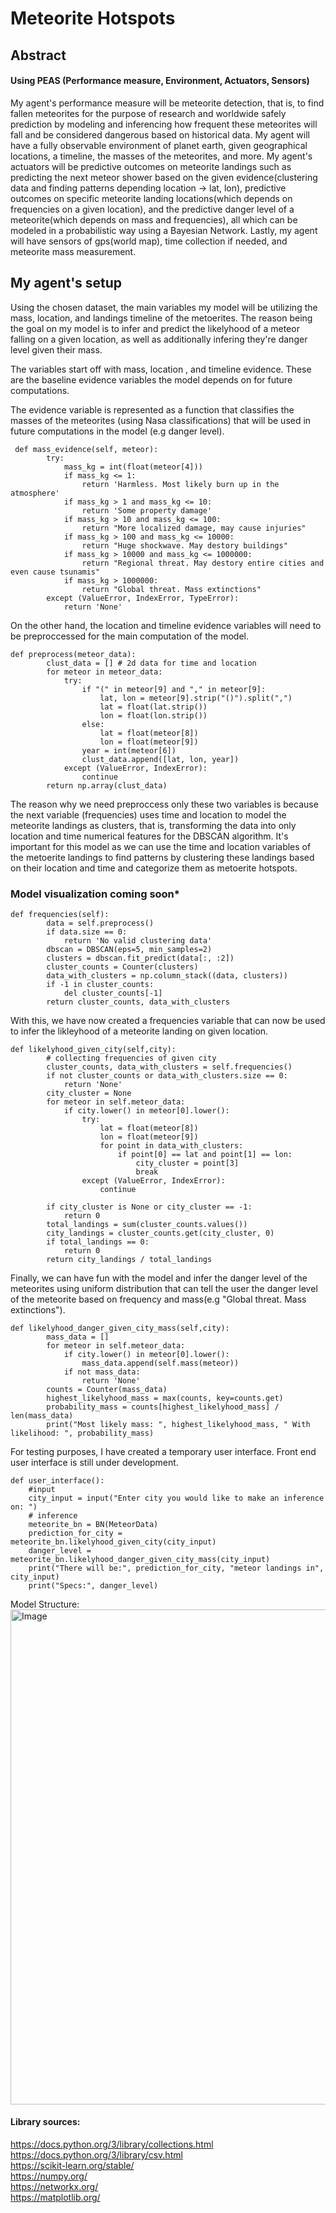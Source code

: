 # Meteorite Hotspots
## Abstract
#### Using PEAS (Performance measure, Environment, Actuators, Sensors)
My agent's performance measure will be meteorite detection, that is, to find fallen meteorites for the purpose of research and worldwide safely prediction by modeling and inferencing how frequent these meteorites will fall and be considered dangerous based on historical data. My agent will have a fully observable environment of planet earth, given geographical locations, a timeline, the masses of the meteorites, and more. My agent's actuators will be predictive outcomes on meteorite landings such as predicting the next meteor shower based on the given evidence(clustering data and finding patterns depending location -> lat, lon), predictive outcomes on specific meteorite landing locations(which depends on frequencies on a given location), and the predictive danger level of a meteorite(which depends on mass and frequencies), all which can be modeled in a probabilistic way using a Bayesian Network. Lastly, my agent will have sensors of gps(world map), time collection if needed, and meteorite mass measurement.

## My agent's setup
Using the chosen dataset, the main variables my model will be utilizing the mass, location, and landings timeline of the metoerites. The reason being the goal on my model is to infer and predict the likelyhood of a meteor falling on a given location, as well as additionally infering they're danger level given their mass. 

The variables start off with mass, location , and timeline evidence. These are the baseline evidence variables the model depends on for future computations.

The evidence variable is represented as a function that classifies the masses of the meteorites (using Nasa classifications) that will be used in future computations in the model (e.g danger level).
```
 def mass_evidence(self, meteor):
        try:
            mass_kg = int(float(meteor[4]))
            if mass_kg <= 1:
                return 'Harmless. Most likely burn up in the atmosphere'
            if mass_kg > 1 and mass_kg <= 10:
                return 'Some property damage'
            if mass_kg > 10 and mass_kg <= 100:
                return "More localized damage, may cause injuries"
            if mass_kg > 100 and mass_kg <= 10000:
                return "Huge shockwave. May destory buildings"
            if mass_kg > 10000 and mass_kg <= 1000000:
                return "Regional threat. May destory entire cities and even cause tsunamis"
            if mass_kg > 1000000:
                return "Global threat. Mass extinctions"
        except (ValueError, IndexError, TypeError):
            return 'None'
```

On the other hand, the location and timeline evidence variables will need to be preproccessed for the main computation of the model.

```
def preprocess(meteor_data):
        clust_data = [] # 2d data for time and location
        for meteor in meteor_data:
            try:
                if "(" in meteor[9] and "," in meteor[9]:
                    lat, lon = meteor[9].strip("()").split(",")
                    lat = float(lat.strip())  
                    lon = float(lon.strip())
                else:
                    lat = float(meteor[8])  
                    lon = float(meteor[9])  
                year = int(meteor[6])  
                clust_data.append([lat, lon, year])
            except (ValueError, IndexError):
                continue 
        return np.array(clust_data)
```
The reason why we need preproccess only these two variables is because the next variable (frequencies) uses time and location to model the meteorite landings as clusters, that is, transforming the data into only location and time numerical features for the DBSCAN algorithm. It's important for this model as we can use the time and location variables of the metoerite landings to find patterns by clustering these landings based on their location and time and categorize them as metoerite hotspots. 

### Model visualization coming soon*

```
def frequencies(self):
        data = self.preprocess()
        if data.size == 0:
            return 'No valid clustering data'
        dbscan = DBSCAN(eps=5, min_samples=2) 
        clusters = dbscan.fit_predict(data[:, :2]) 
        cluster_counts = Counter(clusters)
        data_with_clusters = np.column_stack((data, clusters))
        if -1 in cluster_counts:
            del cluster_counts[-1]
        return cluster_counts, data_with_clusters
```

With this, we have now created a frequencies variable that can now be used to infer the likleyhood of a meteorite landing on given location.
```
def likelyhood_given_city(self,city):
        # collecting frequencies of given city
        cluster_counts, data_with_clusters = self.frequencies()
        if not cluster_counts or data_with_clusters.size == 0:
            return 'None'
        city_cluster = None
        for meteor in self.meteor_data:
            if city.lower() in meteor[0].lower():
                try:
                    lat = float(meteor[8])
                    lon = float(meteor[9])
                    for point in data_with_clusters:
                        if point[0] == lat and point[1] == lon:
                            city_cluster = point[3]
                            break
                except (ValueError, IndexError):
                    continue
    
        if city_cluster is None or city_cluster == -1:
            return 0
        total_landings = sum(cluster_counts.values())
        city_landings = cluster_counts.get(city_cluster, 0)
        if total_landings == 0:
            return 0
        return city_landings / total_landings
```

Finally, we can have fun with the model and infer the danger level of the meteorites using uniform distribution that can tell the user the danger level of the meteorite based on frequency and mass(e.g "Global threat. Mass extinctions"). 

```
def likelyhood_danger_given_city_mass(self,city):
        mass_data = []
        for meteor in self.meteor_data:
            if city.lower() in meteor[0].lower():
                mass_data.append(self.mass(meteor))
            if not mass_data:
                return 'None'
        counts = Counter(mass_data)
        highest_likelyhood_mass = max(counts, key=counts.get)
        probability_mass = counts[highest_likelyhood_mass] / len(mass_data)
        print("Most likely mass: ", highest_likelyhood_mass, " With likelihood: ", probability_mass)
```
For testing purposes, I have created a temporary user interface. Front end user interface is still under development.

```
def user_interface():
    #input
    city_input = input("Enter city you would like to make an inference on: ")
    # inference
    meteorite_bn = BN(MeteorData)
    prediction_for_city = meteorite_bn.likelyhood_given_city(city_input)
    danger_level = meteorite_bn.likelyhood_danger_given_city_mass(city_input)
    print("There will be:", prediction_for_city, "meteor landings in", city_input)
    print("Specs:", danger_level)
```


Model Structure:
<img width="792" alt="Image" src="https://github.com/user-attachments/assets/0440e161-712c-4424-a152-724c9a60ab84" />   
 
#### Library sources:
https://docs.python.org/3/library/collections.html   
https://docs.python.org/3/library/csv.html   
https://scikit-learn.org/stable/   
https://numpy.org/   
https://networkx.org/   
https://matplotlib.org/   
